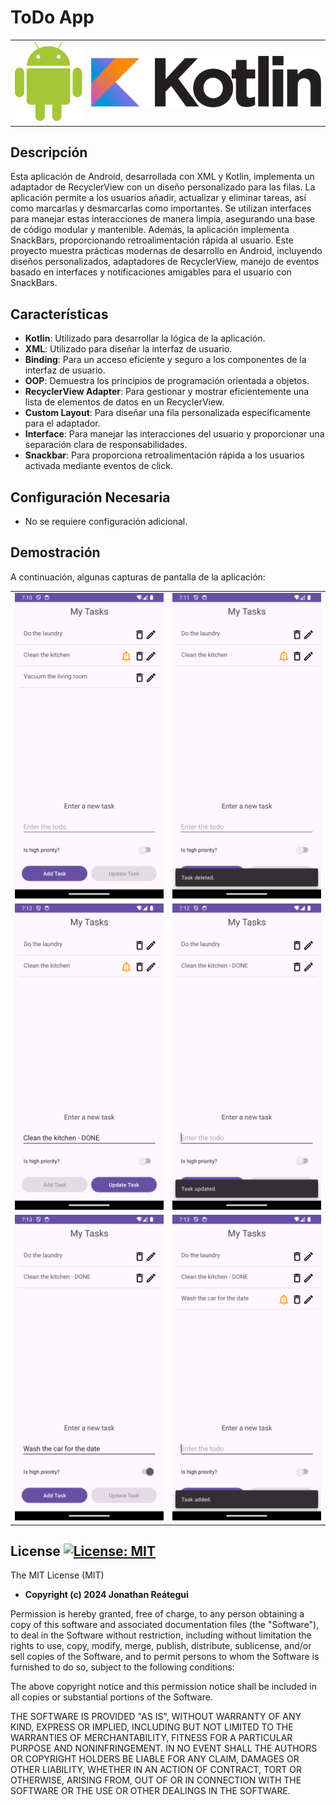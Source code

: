 # ToDo App

<table>
  <tr>
    <td><img src="./assets/logo/android-logo.png" width="120" /></td>
    <td><img src="./assets/logo/kotlin-logo.png" width="410" /></td>
  </tr>
</table>

## Descripción

Esta aplicación de Android, desarrollada con XML y Kotlin, implementa un adaptador de RecyclerView con un diseño personalizado para las filas. La aplicación permite a los usuarios añadir, actualizar y eliminar tareas, así como marcarlas y desmarcarlas como importantes. Se utilizan interfaces para manejar estas interacciones de manera limpia, asegurando una base de código modular y mantenible. Además, la aplicación implementa SnackBars, proporcionando retroalimentación rápida al usuario. Este proyecto muestra prácticas modernas de desarrollo en Android, incluyendo diseños personalizados, adaptadores de RecyclerView, manejo de eventos basado en interfaces y notificaciones amigables para el usuario con SnackBars.

## Características

- **Kotlin**: Utilizado para desarrollar la lógica de la aplicación.
- **XML**: Utilizado para diseñar la interfaz de usuario.
- **Binding**: Para un acceso eficiente y seguro a los componentes de la interfaz de usuario.
- **OOP**: Demuestra los principios de programación orientada a objetos.
- **RecyclerView Adapter**: Para gestionar y mostrar eficientemente una lista de elementos de datos en un RecyclerView.
- **Custom Layout**: Para diseñar una fila personalizada específicamente para el adaptador.
- **Interface**: Para manejar las interacciones del usuario y proporcionar una separación clara de responsabilidades.
- **Snackbar**: Para proporciona retroalimentación rápida a los usuarios activada mediante eventos de click.

## Configuración Necesaria

- No se requiere configuración adicional.

## Demostración

A continuación, algunas capturas de pantalla de la aplicación:

<table>
  <tr>
    <td><img src="./assets/demo_todo_list.png"/></td>
    <td><img src="./assets/demo_delete_task.png" ></td>
  </tr>
  <tr>
    <td><img src="./assets/demo_updating_task.png" ></td>
    <td><img src="./assets/demo_updated_task.png" ></td>
  </tr>
  <tr>
    <td><img src="./assets/demo_creating_task.png"></td>
    <td><img src="./assets/demo_created_task.png" ></td>
  </tr>
</table>

## License [![License: MIT](https://img.shields.io/badge/License-MIT-yellow.svg)](https://opensource.org/licenses/MIT)

The MIT License (MIT)

- **Copyright (c) 2024 Jonathan Reátegui**

Permission is hereby granted, free of charge, to any person obtaining a copy of this software and associated documentation files (the "Software"), to deal in the Software without restriction, including without limitation the rights to use, copy, modify, merge, publish, distribute, sublicense, and/or sell copies of the Software, and to permit persons to whom the Software is furnished to do so, subject to the following conditions:

The above copyright notice and this permission notice shall be included in all copies or substantial portions of the Software.

THE SOFTWARE IS PROVIDED "AS IS", WITHOUT WARRANTY OF ANY KIND, EXPRESS OR IMPLIED, INCLUDING BUT NOT LIMITED TO THE WARRANTIES OF MERCHANTABILITY, FITNESS FOR A PARTICULAR PURPOSE AND NONINFRINGEMENT. IN NO EVENT SHALL THE AUTHORS OR COPYRIGHT HOLDERS BE LIABLE FOR ANY CLAIM, DAMAGES OR OTHER LIABILITY, WHETHER IN AN ACTION OF CONTRACT, TORT OR OTHERWISE, ARISING FROM, OUT OF OR IN CONNECTION WITH THE SOFTWARE OR THE USE OR OTHER DEALINGS IN THE SOFTWARE.
